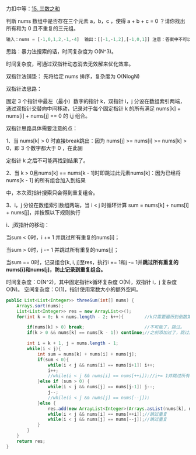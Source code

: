 力扣中等：[15. 三数之和](https://leetcode-cn.com/problems/3sum/)



判断 nums 数组中是否存在三个元素 a，b，c ，使得 a + b + c = 0 ？请你找出所有和为 0 且不重复的三元组。

```js
输入：nums = [-1,0,1,2,-1,-4]	输出：[[-1,-1,2],[-1,0,1]]	注意：答案中不可以包含重复的三元组。
```



思路：暴力法搜索的话，时间复杂度为 O(N^3)。

时间复杂度，可通过双指针动态消去无效解来优化效率。

双指针法铺垫： 先将给定 nums 排序，复杂度为 O(NlogN)

双指针法思路： 

固定 3 个指针中最左（最小）数字的指针 k，双指针 i，j 分设在数组索引两端，通过双指针交替向中间移动，记录对于每个固定指针 k 的所有满足 nums[k] + nums[i] + nums[j] == 0 的 i,j 组合。



双指针思路具体需要注意的点：

1、当 nums[k] > 0 时直接break跳出：因为 nums[j] >= nums[i] >= nums[k] > 0，即 3 个数字都大于 0 ，在此固

定指针 k 之后不可能再找到结果了。

2、当 k > 0且nums[k] == nums[k - 1]时即跳过此元素nums[k]：因为已经将 nums[k - 1] 的所有组合加入到结果

中，本次双指针搜索只会得到重复组合。

3、i，j 分设在数组索引数组两端，当 i < j 时循环计算 sum = nums[k] + nums[i] + nums[j]，并按照以下规则执行 

i、j双指针的移动：

当sum < 0时，i += 1 并跳过所有重复的nums[i]；

当sum > 0时，j -=  1 并跳过所有重复的nums[j]；

当sum == 0时，记录组合[k, i, j]至res，执行i += 1和j -= 1并**跳过所有重复的nums[i]和nums[j]，防止记录到重复组合。**



时间复杂度：O(N^2)，其中固定指针k循环复杂度 O(N)，双指针 i，j 复杂度 O(N)。
空间复杂度：O(1)，指针使用常数大小的额外空间。

````java
public List<List<Integer>> threeSum(int[] nums) {
    Arrays.sort(nums);
    List<List<Integer>> res = new ArrayList<>();
    for(int k = 0; k < nums.length - 2; k++){		 //k只需要遍历到倒数第三个。

        if(nums[k] > 0) break;						 //不可能了，跳过。
        if(k > 0 && nums[k] == nums[k - 1]) continue;//之前添加过了，跳过。

        int i = k + 1, j = nums.length - 1;
        while(i < j){
            int sum = nums[k] + nums[i] + nums[j];
            if(sum < 0){
                while(i < j && nums[i] == nums[i+1]) i++;
                i++;
                //while(i < j && nums[i] == nums[++i]);//i+= 1并跳过所有重复的nums[i]
            }else if (sum > 0) {
                while(i < j && nums[j] == nums[j-1]) j--;
                j--;
                //while(i < j && nums[j] == nums[--j]);
            }else {
                res.add(new ArrayList<Integer>(Arrays.asList(nums[k], nums[i], nums[j])));
                while(i < j && nums[i] == nums[++i]);//跳过重复
                while(i < j && nums[j] == nums[--j]);//跳过重复
            }
        }
    }
    return res;
}
````
